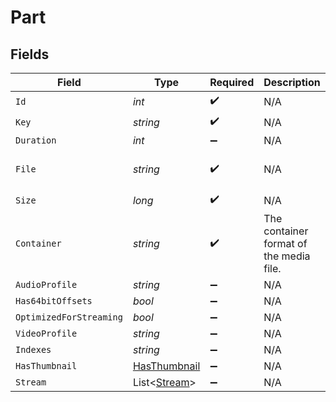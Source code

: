 # Part


## Fields

| Field                                                                                                                | Type                                                                                                                 | Required                                                                                                             | Description                                                                                                          | Example                                                                                                              |
| -------------------------------------------------------------------------------------------------------------------- | -------------------------------------------------------------------------------------------------------------------- | -------------------------------------------------------------------------------------------------------------------- | -------------------------------------------------------------------------------------------------------------------- | -------------------------------------------------------------------------------------------------------------------- |
| `Id`                                                                                                                 | *int*                                                                                                                | :heavy_check_mark:                                                                                                   | N/A                                                                                                                  | 119542                                                                                                               |
| `Key`                                                                                                                | *string*                                                                                                             | :heavy_check_mark:                                                                                                   | N/A                                                                                                                  | /library/parts/119542/1680457526/file.mkv                                                                            |
| `Duration`                                                                                                           | *int*                                                                                                                | :heavy_minus_sign:                                                                                                   | N/A                                                                                                                  | 11558112                                                                                                             |
| `File`                                                                                                               | *string*                                                                                                             | :heavy_check_mark:                                                                                                   | N/A                                                                                                                  | /movies/Avatar The Way of Water (2022)/Avatar.The.Way.of.Water.2022.2160p.WEB-DL.DDP5.1.Atmos.DV.HDR10.HEVC-CMRG.mkv |
| `Size`                                                                                                               | *long*                                                                                                               | :heavy_check_mark:                                                                                                   | N/A                                                                                                                  | 36158371307                                                                                                          |
| `Container`                                                                                                          | *string*                                                                                                             | :heavy_check_mark:                                                                                                   | The container format of the media file.<br/>                                                                         | mkv                                                                                                                  |
| `AudioProfile`                                                                                                       | *string*                                                                                                             | :heavy_minus_sign:                                                                                                   | N/A                                                                                                                  | dts                                                                                                                  |
| `Has64bitOffsets`                                                                                                    | *bool*                                                                                                               | :heavy_minus_sign:                                                                                                   | N/A                                                                                                                  | false                                                                                                                |
| `OptimizedForStreaming`                                                                                              | *bool*                                                                                                               | :heavy_minus_sign:                                                                                                   | N/A                                                                                                                  | false                                                                                                                |
| `VideoProfile`                                                                                                       | *string*                                                                                                             | :heavy_minus_sign:                                                                                                   | N/A                                                                                                                  | main 10                                                                                                              |
| `Indexes`                                                                                                            | *string*                                                                                                             | :heavy_minus_sign:                                                                                                   | N/A                                                                                                                  | sd                                                                                                                   |
| `HasThumbnail`                                                                                                       | [HasThumbnail](../../Models/Requests/HasThumbnail.md)                                                                | :heavy_minus_sign:                                                                                                   | N/A                                                                                                                  | 1                                                                                                                    |
| `Stream`                                                                                                             | List<[Stream](../../Models/Requests/Stream.md)>                                                                      | :heavy_minus_sign:                                                                                                   | N/A                                                                                                                  |                                                                                                                      |